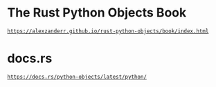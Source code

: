 

# The Rust Python Objects Book
[`https://alexzanderr.github.io/rust-python-objects/book/index.html`](https://alexzanderr.github.io/rust-python-objects/book/index.html)

# docs.rs
[`https://docs.rs/python-objects/latest/python/`](https://docs.rs/python-objects/latest/python/)